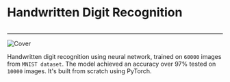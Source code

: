 # Handwritten Digit Recognition
######
---------------------------
![Cover](https://cdn-images-1.medium.com/max/800/1*jlxdirCP5Qre1pcoNC-7JQ.png)

Handwritten digit recognition using neural network, trained on `60000` images from `MNIST dataset`.
The model achieved an accuracy over 97% tested on `10000` images. It's built from scratch using PyTorch.

